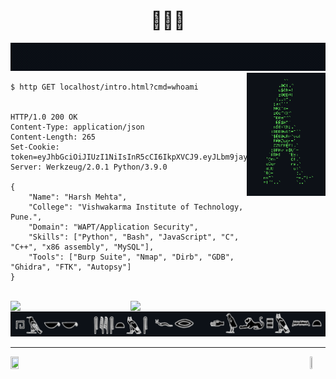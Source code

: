 <h1 align="center">👨🏽‍💻</h1>


<img src="https://github.com/1n40/1n40/blob/main/intro.gif?raw=true">
 
<img src="https://github.com/1n40/1n40/blob/main/walk.gif?raw=true" align="right" width="25%">


```http
$ http GET localhost/intro.html?cmd=whoami


HTTP/1.0 200 OK
Content-Type: application/json
Content-Length: 265
Set-Cookie: token=eyJhbGciOiJIUzI1NiIsInR5cCI6IkpXVCJ9.eyJLbm9jay1Lbm9jayI6Imh0dHBzOi8vd3d3LnlvdXR1YmUuY29tL3dhdGNoP3Y9ZFF3NHc5V2dYY1EiLCJTaXgtdGltZXMiOiJWbXBLTkZVeFJYaFVXR2hUWW1zMVdGbFhlSGRXUm14VlVtdDBWbEpzYkROV1YzUkxWVVpXVlUxRWF6MD0ifQ.VM0XbrnYGuZ4H1WWOWoQuGcYhCX6403FpFtGiAxsBeU
Server: Werkzeug/2.0.1 Python/3.9.0

{
    "Name": "Harsh Mehta",
    "College": "Vishwakarma Institute of Technology, Pune.", 
    "Domain": "WAPT/Application Security", 
    "Skills": ["Python", "Bash", "JavaScript", "C", "C++", "x86 assembly", "MySQL"], 
    "Tools": ["Burp Suite", "Nmap", "Dirb", "GDB", "Ghidra", "FTK", "Autopsy"]
}
```


    
    
<br>
<img align="left" width="33%" src="https://github-readme-stats.vercel.app/api/top-langs/?username=1n40&&show_icons=true&hide_border=true&theme=blue-green"/>
<img align="right" width="62%" src="https://github-readme-stats.vercel.app/api?username=1n40&count_private=true&show_icons=true&hide_border=true&theme=blue-green" href="https://github.com/1n40"/>
<br>



<img align="centre" src="https://github.com/1n40/1n40/blob/main/sleek.png?raw=true">

---
<p>
<a href="https://www.linkedin.com/in/harsh-mehta-a74283198" title="linkedin" ><img src="https://github.com/get-icon/geticon/raw/master/icons/linkedin.svg" width="16%" height="4%"></a>  <a href="mailto:harsh227011@gmail.com" title="gmail"><img align="right" src="https://img.icons8.com/fluency/48/000000/gmail-new.png" width="5%" height="5%"></a>
</p>
